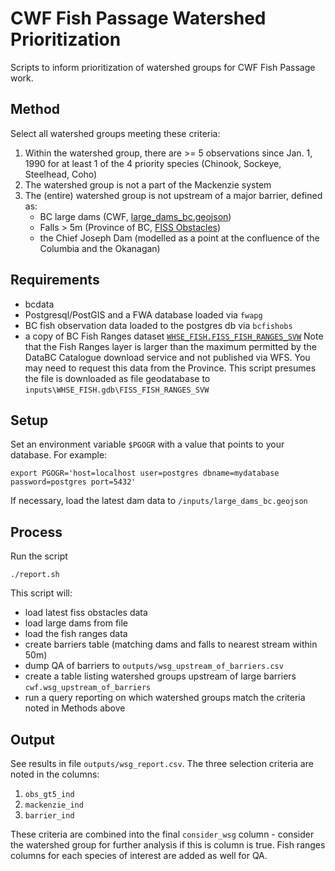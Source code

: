 # CWF Fish Passage Watershed Prioritization

Scripts to inform prioritization of watershed groups for CWF Fish Passage work.

## Method

Select all watershed groups meeting these criteria:

1. Within the watershed group, there are >= 5 observations since Jan. 1, 1990 for at least 1 of the 4 priority species (Chinook, Sockeye, Steelhead, Coho)
2. The watershed group is not a part of the Mackenzie system
3. The (entire) watershed group is not upstream of a major barrier, defined as:
    - BC large dams (CWF, [large_dams_bc.geojson](inputs/large_dams_bc.geojson))
    - Falls > 5m (Province of BC, [FISS Obstacles](https://catalogue.data.gov.bc.ca/dataset/provincial-obstacles-to-fish-passage))
    - the Chief Joseph Dam (modelled as a point at the confluence of the Columbia and the Okanagan)

## Requirements

- bcdata
- Postgresql/PostGIS and a FWA database loaded via `fwapg`
- BC fish observation data loaded to the postgres db via `bcfishobs`
- a copy of BC Fish Ranges dataset [`WHSE_FISH.FISS_FISH_RANGES_SVW`](https://catalogue.data.gov.bc.ca/dataset/provincial-fish-ranges-watersheds)
  Note that the Fish Ranges layer is larger than the maximum permitted by the DataBC Catalogue download service and not published via WFS. You may need to request this data from the Province. This script presumes the file is downloaded as file geodatabase to `inputs\WHSE_FISH.gdb\FISS_FISH_RANGES_SVW`


## Setup

Set an environment variable `$PGOGR` with a value that points to your database. For example:

    export PGOGR='host=localhost user=postgres dbname=mydatabase password=postgres port=5432'

If necessary, load the latest dam data to `/inputs/large_dams_bc.geojson`

## Process

Run the script

    ./report.sh

This script will:

- load latest fiss obstacles data
- load large dams from file
- load the fish ranges data
- create barriers table (matching dams and falls to nearest stream within 50m)
- dump QA of barriers to `outputs/wsg_upstream_of_barriers.csv`
- create a table listing watershed groups upstream of large barriers `cwf.wsg_upstream_of_barriers`
- run a query reporting on which watershed groups match the criteria noted in Methods above

## Output

See results in file `outputs/wsg_report.csv`.
The three selection criteria are noted in the columns:

1. `obs_gt5_ind`
2. `mackenzie_ind`
3. `barrier_ind`

These criteria are combined into the final `consider_wsg` column - consider the watershed group for further analysis if this is column is true.
Fish ranges columns for each species of interest are added as well for QA.